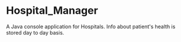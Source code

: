 # Hospital_Manager
A Java console application for Hospitals.
Info about patient's health is stored day to day basis.
